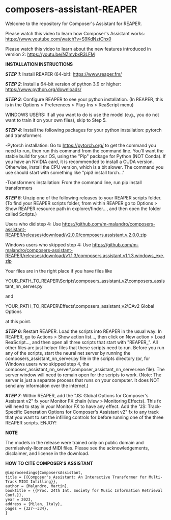 # composers-assistant-REAPER
Welcome to the repository for Composer's Assistant for REAPER. 

Please watch this video to learn how Composer's Assistant works: https://www.youtube.com/watch?v=S9KdNztChx0

Please watch this video to learn about the new features introduced in version 2: https://youtu.be/NZmvbxR3LFM

**INSTALLATION INSTRUCTIONS**

***STEP 1***: Install REAPER (64-bit): https://www.reaper.fm/

***STEP 2***: Install a 64-bit version of python 3.9 or higher: https://www.python.org/downloads/

***STEP 3***: Configure REAPER to see your python installation. (In REAPER, this is in the Options > Preferences > Plug-Ins > ReaScript menu)

WINDOWS USERS: If all you want to do is use the model (e.g., you do not want to train it on your own files), skip to Step 5.

***STEP 4***: Install the following packages for your python installation: pytorch and transformers

-Pytorch installation: Go to https://pytorch.org/ to get the command you need to run, then run this command from the command line. You'll want the stable build for your OS, using the "Pip" package for Python (NOT Conda). If you have an NVIDIA card, it is recommended to install a CUDA version. Otherwise, install the CPU version, which is a bit slower. The command you use should start with something like "pip3 install torch..."

-Transformers installation: From the command line, run pip install transformers

***STEP 5***: Unzip one of the following releases to your REAPER scripts folder. (To find your REAPER scripts folder, from within REAPER go to Options > Show REAPER resource path in explorer/finder..., and then open the folder called Scripts.)

Users who did step 4: Use https://github.com/m-malandro/composers-assistant-REAPER/releases/download/v2.0.0/composers.assistant.v.2.0.0.zip

Windows users who skipped step 4: Use https://github.com/m-malandro/composers-assistant-REAPER/releases/download/v1.1.3/composers.assistant.v1.1.3.windows_exe.zip

Your files are in the right place if you have files like

YOUR_PATH_TO_REAPER\Scripts\composers_assistant_v2\composers_assistant_nn_server.py

and

YOUR_PATH_TO_REAPER\Effects\composers_assistant_v2\CAv2 Global Options

at this point.

***STEP 6***: Restart REAPER. Load the scripts into REAPER in the usual way: In REAPER, go to Actions > Show action list..., then click on New action > Load ReaScript..., and then open all three scripts that start with "REAPER_". All other files are just helper files that these scripts need to run. Before you run any of the scripts, start the neural net server by running the composers_assistant_nn_server.py file in the scripts directory (or, for Windows users who skipped step 4, the composer_assistant_nn_server\composer_assistant_nn_server.exe file). The server window will need to remain open for the scripts to work. (Note: The server is just a separate process that runs on your computer. It does NOT send any information over the internet.)

***STEP 7***: Within REAPER, add the "JS: Global Options for Composer's Assistant v2" fx your Monitor FX chain (view > Monitoring Effects). This fx will need to stay in your Monitor FX to have any effect. Add the "JS: Track-Specific Generation Options for Composer's Assistant v2" fx to any track that you want to set the infilling controls for before running one of the three REAPER scripts. ENJOY!

**NOTE**

The models in the release were trained only on public domain and permissively-licensed MIDI files. Please see the acknowledgements, disclaimer, and license in the download.

**HOW TO CITE COMPOSER'S ASSISTANT**

```
@inproceedings{ComposersAssistant,
title = {{Composer's Assistant: An Interactive Transformer for Multi-Track MIDI Infilling}},
author = {Malandro, Martin},
booktitle = {{Proc. 24th Int. Society for Music Information Retrieval Conf.}},
year = 2023,
address = {Milan, Italy},
pages = {327--334},
}
```
